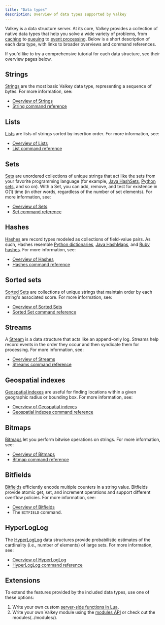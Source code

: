 ```yaml
---
title: "Data types"
description: Overview of data types supported by Valkey
---
```


Valkey is a data structure server.
At its core, Valkey provides a collection of native data types that help you solve a wide variety of problems, from [caching](client-side-caching.md) to [queuing](lists.md) to [event processing](streams-intro.md).
Below is a short description of each data type, with links to broader overviews and command references.

If you'd like to try a comprehensive tutorial for each data structure, see their overview pages below.

## Strings

[Strings](strings.md) are the most basic Valkey data type, representing a sequence of bytes.
For more information, see:

* [Overview of Strings](strings.md)
* [String command reference](../commands/#string)

## Lists

[Lists](lists.md) are lists of strings sorted by insertion order.
For more information, see:

* [Overview of Lists](lists.md)
* [List command reference](../commands/#list)

## Sets

[Sets](sets.md) are unordered collections of unique strings that act like the sets from your favorite programming language (for example, [Java HashSets](https://docs.oracle.com/javase/7/docs/api/java/util/HashSet.html), [Python sets](https://docs.python.org/3.10/library/stdtypes.html#set-types-set-frozenset), and so on).
With a Set, you can add, remove, and test for existence in O(1) time (in other words, regardless of the number of set elements).
For more information, see:

* [Overview of Sets](sets.md)
* [Set command reference](../commands/#set)

## Hashes

[Hashes](hashes.md) are record types modeled as collections of field-value pairs.
As such, Hashes resemble [Python dictionaries](https://docs.python.org/3/tutorial/datastructures.html#dictionaries), [Java HashMaps](https://docs.oracle.com/javase/8/docs/api/java/util/HashMap.html), and [Ruby hashes](https://ruby-doc.org/core-3.1.2/Hash.html).
For more information, see:

* [Overview of Hashes](hashes.md)
* [Hashes command reference](../commands/#hash)

## Sorted sets

[Sorted Sets](sorted-sets.md) are collections of unique strings that maintain order by each string's associated score.
For more information, see:

* [Overview of Sorted Sets](sorted-sets.md)
* [Sorted Set command reference](../commands/#sorted-set)

## Streams

A [Stream](streams-intro.md) is a data structure that acts like an append-only log.
Streams help record events in the order they occur and then syndicate them for processing.
For more information, see:

* [Overview of Streams](streams-intro.md)
* [Streams command reference](../commands/#stream)

## Geospatial indexes

[Geospatial indexes](geospatial.md) are useful for finding locations within a given geographic radius or bounding box.
For more information, see:

* [Overview of Geospatial indexes](geospatial.md)
* [Geospatial indexes command reference](../commands/#geo)

## Bitmaps

[Bitmaps](bitmaps.md) let you perform bitwise operations on strings. 
For more information, see:

* [Overview of Bitmaps](bitmaps.md)
* [Bitmap command reference](../commands/#bitmap)

## Bitfields

[Bitfields](bitfields.md) efficiently encode multiple counters in a string value.
Bitfields provide atomic get, set, and increment operations and support different overflow policies.
For more information, see:

* [Overview of Bitfields](bitfields.md)
* The `BITFIELD` command.

## HyperLogLog

The [HyperLogLog](hyperloglogs.md) data structures provide probabilistic estimates of the cardinality (i.e., number of elements) of large sets. For more information, see:

* [Overview of HyperLogLog](hyperloglogs.md)
* [HyperLogLog command reference](../commands/#hyperloglog)

## Extensions

To extend the features provided by the included data types, use one of these options:

1. Write your own custom [server-side functions in Lua](programmability.md).
2. Write your own Valkey module using the [modules API](modules-intro.md) or check out the modules(../modules/).
